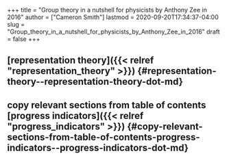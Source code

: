 +++
title = "Group theory in a nutshell for physicists by Anthony Zee in 2016"
author = ["Cameron Smith"]
lastmod = 2020-09-20T17:34:37-04:00
slug = "Group_theory_in_a_nutshell_for_physicists_by_Anthony_Zee_in_2016"
draft = false
+++

## [representation theory]({{< relref "representation_theory" >}}) {#representation-theory--representation-theory-dot-md}


## copy relevant sections from table of contents [progress indicators]({{< relref "progress_indicators" >}}) {#copy-relevant-sections-from-table-of-contents-progress-indicators--progress-indicators-dot-md}
